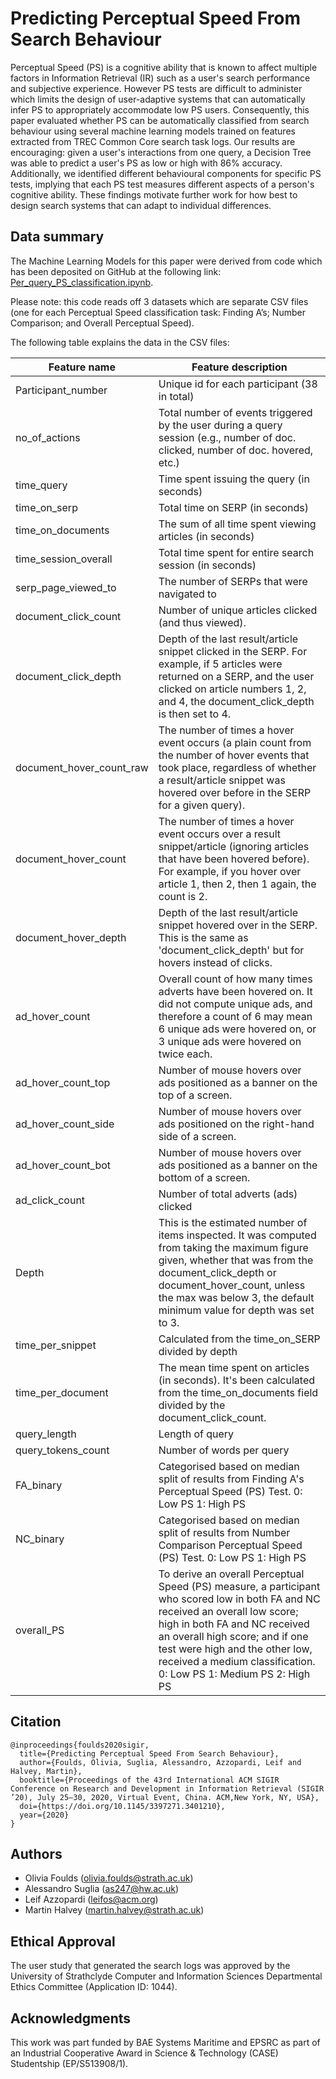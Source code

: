 # Predicting Perceptual Speed From Search Behaviour

Perceptual Speed (PS) is a cognitive ability that is known to affect multiple factors in Information Retrieval (IR) such as a user's search performance and subjective experience. However PS tests are difficult to administer which limits the design of user-adaptive systems that can automatically infer PS to appropriately accommodate low PS users. Consequently, this paper evaluated whether PS can be automatically classified from search behaviour using several machine learning models trained on features extracted from TREC Common Core search task logs. Our results are encouraging: given a user's interactions from one query, a Decision Tree was able to predict a user's PS as low or high with 86% accuracy. Additionally, we identified different behavioural components for specific PS tests, implying that each PS test measures different aspects of a person's cognitive ability. These findings motivate further work for how best to design search systems that can adapt to individual differences.

## Data summary

The Machine Learning Models for this paper were derived from code which has been deposited on GitHub at the following link: [Per_query_PS_classification.ipynb]().

Please note: this code reads off 3 datasets which are separate CSV files (one for each Perceptual Speed classification task: Finding A’s; Number Comparison; and Overall Perceptual Speed).

The following table explains the data in the CSV files:

| Feature name             | Feature description                                                                                                                                                                                                                                                                                                       |
|--------------------------|---------------------------------------------------------------------------------------------------------------------------------------------------------------------------------------------------------------------------------------------------------------------------------------------------------------------------|
| Participant_number       | Unique id for each participant (38 in total)                                                                                                                                                                                                                                                                              |
| no_of_actions            | Total number of events triggered by the user during a query session (e.g., number of doc. clicked, number of doc. hovered, etc.)                                                                                                                                                                                          |
| time_query               | Time spent issuing the query (in seconds)                                                                                                                                                                                                                                                                                 |
| time_on_serp             | Total time on SERP (in seconds)                                                                                                                                                                                                                                                                                           |
| time_on_documents        | The sum of all time spent viewing articles (in seconds)                                                                                                                                                                                                                                                                   |
| time_session_overall     | Total time spent for entire search session (in seconds)                                                                                                                                                                                                                                                                   |
| serp_page_viewed_to      | The number of SERPs that were navigated to                                                                                                                                                                                                                                                                                |
| document_click_count     | Number of unique articles clicked (and thus viewed).                                                                                                                                                                                                                                                                      |
| document_click_depth     | Depth of the last result/article snippet clicked in the SERP. For example, if 5 articles were returned on a SERP, and the user clicked on article numbers 1, 2, and 4, the document_click_depth is then set to 4.                                                                                                         |
| document_hover_count_raw | The number of times a hover event occurs (a plain count from the number of hover events that took place, regardless of whether a result/article snippet was hovered over before in the SERP for a given query).                                                                                                           |
| document_hover_count     | The number of times a hover event occurs over a result snippet/article (ignoring articles that have been hovered before). For example, if you hover over article 1, then 2, then 1 again, the count is 2.                                                                                                                 |
| document_hover_depth     | Depth of the last result/article snippet hovered over in the SERP. This is the same as 'document_click_depth' but for hovers instead of clicks.                                                                                                                                                                           |
| ad_hover_count           | Overall count of how many times adverts have been hovered on. It did not compute unique ads, and therefore a count of 6 may mean 6 unique ads were hovered on, or 3 unique ads were hovered on twice each.                                                                                                                |
| ad_hover_count_top       | Number of mouse hovers over ads positioned as a banner on the top of a screen.                                                                                                                                                                                                                                            |
| ad_hover_count_side      | Number of mouse hovers over ads positioned on the right-hand side of a screen.                                                                                                                                                                                                                                            |
| ad_hover_count_bot       | Number of mouse hovers over ads positioned as a banner on the bottom of a screen.                                                                                                                                                                                                                                         |
| ad_click_count           | Number of total adverts (ads) clicked                                                                                                                                                                                                                                                                                     |
| Depth                    | This is the estimated number of items inspected. It was computed from taking the maximum figure given, whether that was from the document_click_depth or document_hover_count, unless the max was below 3, the default minimum value for depth was set to 3.                                                              |
| time_per_snippet         | Calculated from the time_on_SERP divided by depth                                                                                                                                                                                                                                                                         |
| time_per_document        | The mean time spent on articles (in seconds). It's been calculated from the time_on_documents field divided by the document_click_count.                                                                                                                                                                                  |
| query_length             | Length of query                                                                                                                                                                                                                                                                                                           |
| query_tokens_count       | Number of words per query                                                                                                                                                                                                                                                                                                 |
| FA_binary                | Categorised based on median split of results from Finding A's Perceptual Speed (PS) Test.     0: Low PS     1: High PS                                                                                                                                                                                                    |
| NC_binary                | Categorised based on median split of results from Number Comparison Perceptual Speed (PS) Test.     0: Low PS     1: High PS                                                                                                                                                                                              |
| overall_PS               | To derive an overall Perceptual Speed (PS) measure, a participant who scored low in both FA and NC received an overall low score;   high in both FA and NC received an overall high score; and if one test were   high and the other low, received a medium classification.     0: Low PS     1: Medium PS     2: High PS |

## Citation

```
@inproceedings{foulds2020sigir,
  title={Predicting Perceptual Speed From Search Behaviour},
  author={Foulds, Olivia, Suglia, Alessandro, Azzopardi, Leif and Halvey, Martin},
  booktitle={Proceedings of the 43rd International ACM SIGIR Conference on Research and Development in Information Retrieval (SIGIR ’20), July 25–30, 2020, Virtual Event, China. ACM,New York, NY, USA},
  doi={https://doi.org/10.1145/3397271.3401210},
  year={2020}
}
```

## Authors

- Olivia Foulds (olivia.foulds@strath.ac.uk)
- Alessandro Suglia (as247@hw.ac.uk)
- Leif Azzopardi (leifos@acm.org)
- Martin Halvey (martin.halvey@strath.ac.uk)

## Ethical Approval

The user study that generated the search logs was approved by the University of Strathclyde Computer and Information Sciences Departmental Ethics Committee (Application ID: 1044). 

## Acknowledgments

This work was part funded by BAE Systems Maritime and EPSRC as part of an Industrial Cooperative Award in Science & Technology (CASE) Studentship (EP/S513908/1).